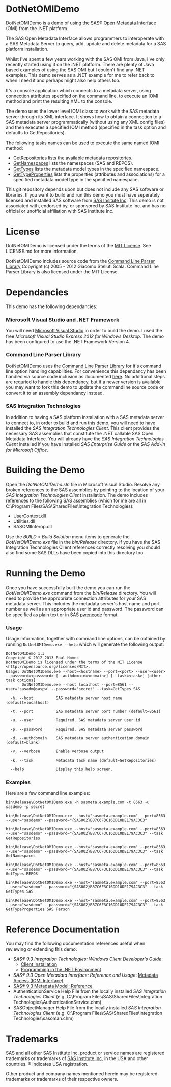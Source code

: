 DotNetOMIDemo
=============

DotNetOMIDemo is a demo of using the
[SAS® Open Metadata Interface](http://support.sas.com/documentation/cdl/en/omaref/63063/HTML/default/viewer.htm#titlepage.htm)
(OMI) from the .NET platform.

The SAS Open Metadata Interface allows programmers to interoperate with a SAS Metadata Server
to query, add, update and delete metadata for a SAS platform installation.

Whilst I've spent a few years working with the SAS OMI from Java, I've only recently started 
using it on the .NET platform. There are plenty of Java based examples of using the SAS OMI but I 
couldn't find any .NET examples. This demo serves as a .NET example for me to refer back to when 
I need it and perhaps might also help others too. 

It's a console application which connects to a metadata server, using connection attributes specified
on the command line, to execute an IOMI method and print the resulting XML to the console.

The demo uses the lower level IOMI class to work with the SAS metadata server through its XML 
interface. It shows how to obtain a connection to a SAS metadata server programmatically (without
using any XML config files) and then executes a specified IOMI method (specified in the task
option and defaults to GetRepositories).

The following tasks names can be used to execute the same named IOMI method:
* [GetRepositories](http://support.sas.com/documentation/cdl/en/omaref/63063/HTML/default/viewer.htm#n0b9vyxiwd9cgkn1dzm8018mrkx2.htm) lists the available metadata repositories.
* [GetNamespaces](http://support.sas.com/documentation/cdl/en/omaref/63063/HTML/default/viewer.htm#p1loqrvamaiyzln1ms7fbl3s3cx2.htm) lists the namespaces (SAS and REPOS).
* [GetTypes](http://support.sas.com/documentation/cdl/en/omaref/63063/HTML/default/viewer.htm#n0j88d11kugi07n1bc7y3eyftoag.htm) lists the metadata model types in the specified namespace.
* [GetTypeProperties](http://support.sas.com/documentation/cdl/en/omaref/63063/HTML/default/viewer.htm#n073f2ffpagfygn1d7kafa6tdaec.htm) lists the properties (attributes and associations) for a specified metadata model type in the specified namespace.

This git repository depends upon but does not include any SAS software or libraries. 
If you want to build and run this demo you must have seperately licensed and installed
SAS software from [SAS Insitute Inc](http://www.sas.com/). This demo is not associated with,
endorsed by, or sponsored by SAS Institute Inc. and has no official or unofficial affiliation
with SAS Institute Inc.

License
=======

DotNetOMIDemo is licensed under the terms of the [MIT License](http://opensource.org/licenses/MIT).
See LICENSE.md for more information.

DotNetOMIDemo includes source code from the
[Command Line Parser Library](https://github.com/gsscoder/commandline)
Copyright (c) 2005 - 2012 Giacomo Stelluti Scala.
Command Line Parser Library is also licensed under the MIT License.

Dependancies
============

This demo has the following dependancies:

### Microsoft Visual Studio and .NET Framework

You will need [Microsoft Visual Studio](http://www.microsoft.com/visualstudio) in order to build the demo.
I used the free _Microsoft Visual Studio Express 2012 for Windows Desktop_.
The demo has been configured to use the .NET Framework Version 4.

### Command Line Parser Library

DotNetOMIDemo uses the [Command Line Parser Library](https://github.com/gsscoder/commandline)
for it's command line option handling capabilities. For convenience this dependancy has been
handled via source code inclusion as documented [here](https://github.com/gsscoder/commandline/wiki/Quickstart).
No additional steps are requried to handle this dependancy, but if a newer version is available you may want to
fork this demo to update the commandline source code or convert it to an assembly dependancy instead.

### SAS Integration Technologies

In addition to having a SAS platform installation with a SAS metadata server to connect to, 
in order to build and run this demo, you will need to have installed the _SAS Integration
Technologies Client_. This client provides the necessary SAS assemblies that constitute the
.NET callable SAS Open Metadata Interface.
You will already have the _SAS Integration Technologies Client_ installed if you have installed 
_SAS Enterprise Guide_ or the _SAS Add-in for Microsoft Office_.


Building the Demo
=================

Open the _DotNetOMIDemo.sln_ file in Microsoft Visual Studio. Resolve any broken references
to the SAS assemblies by pointing to the location of your _SAS Integration Technologies Client_
installation. The demo includes references to the following SAS assemblies
(which for me are all in C:\Program Files\SAS\SharedFiles\Integration Technologies):
* UserContext.dll
* Utilities.dll
* SASOMIInterop.dll

Use the _BUILD_ > _Build Solution_ menu items to generate the _DotNetOMIDemo.exe_ file in
the _bin/Release_ directory. If you have the SAS Integration Technologies Client references
correctly resolving you should also find some SAS DLLs have been copied into this directory
too.

Running the Demo
================

Once you have successfully built the demo you can run the _DotNetOMIDemo.exe_ command from
the _bin/Release_ directory. You will need to provide the appropriate connection attributes
for your SAS metadata server. This includes the metadata server's host name and port number
as well as an appropriate user id and password. The password can be specified as plain
text or in SAS
[pwencode](http://platformadmin.com/blogs/paul/2012/06/password-encoding-with-sas/) format.

### Usage

Usage information, together with command line options, can be obtained by running
`DotNetOMIDemo.exe --help` which will generate the following output:

    DotNetOMIDemo 1.3
    Copyright © 2012-2013 Paul Homes
    DotNetOMIDemo is licensed under the terms of the MIT License
    <http://opensource.org/licenses/MIT>.
    Usage: DotNetOMIDemo.exe --host=<hostname> --port=<port> --user=<user> --password=<password> [--authdomain=<domain>] [--task=<task>] [other task options]
           DotNetOMIDemo.exe --host localhost --port=8561 --user='sasadm@saspw' --password='secret' --task=GetTypes SAS

      -h, --host          SAS metadata server host name (default=localhost)
    
      -t, --port          SAS metadata server port number (default=8561)
    
      -u, --user          Required. SAS metadata server user id
    
      -p, --password      Required. SAS metadata server password
    
      -d, --authdomain    SAS metadata server authentication domain (default=blank)
    
      -v, --verbose       Enable verbose output
    
      -k, --task          Metadata task name (default=GetRepositories)
    
      --help              Display this help screen.
  
### Examples

Here are a few command line examples:

    bin\Release\DotNetOMIDemo.exe -h sasmeta.example.com -t 8563 -u sasdemo -p secret
    
    bin\Release\DotNetOMIDemo.exe --host="sasmeta.example.com" --port=8563 --user="sasdemo" --password="{SAS002}B87C6F3C16DD10DE179AC3C3"

    bin\Release\DotNetOMIDemo.exe --host="sasmeta.example.com" --port=8563 --user="sasdemo" --password="{SAS002}B87C6F3C16DD10DE179AC3C3" --task GetRepositories

    bin\Release\DotNetOMIDemo.exe --host="sasmeta.example.com" --port=8563 --user="sasdemo" --password="{SAS002}B87C6F3C16DD10DE179AC3C3" --task GetNamespaces

    bin\Release\DotNetOMIDemo.exe --host="sasmeta.example.com" --port=8563 --user="sasdemo" --password="{SAS002}B87C6F3C16DD10DE179AC3C3" --task GetTypes REPOS

    bin\Release\DotNetOMIDemo.exe --host="sasmeta.example.com" --port=8563 --user="sasdemo" --password="{SAS002}B87C6F3C16DD10DE179AC3C3" --task GetTypes SAS

    bin\Release\DotNetOMIDemo.exe --host="sasmeta.example.com" --port=8563 --user="sasdemo" --password="{SAS002}B87C6F3C16DD10DE179AC3C3" --task GetTypeProperties SAS Person

Reference Documentation
=======================

You may find the following documentation references useful when reviewing or extending this demo:

* _SAS® 9.3 Integration Technologies: Windows Client Developer's Guide_:
  * [Client Installation](http://support.sas.com/documentation/cdl/en/itechwcdg/62763/HTML/default/viewer.htm#p1bixi4v7enxw0n1hctlxhlbjzcd.htm)
  * [Programming in the .NET Environment](http://support.sas.com/documentation/cdl/en/itechwcdg/62763/HTML/default/viewer.htm#p1t48e0y92v4jqn1csygma6z7178.htm)
* _SAS® 9.3 Open Metadata Interface: Reference and Usage_: [Metadata Access (IOMI Interface)](http://support.sas.com/documentation/cdl/en/omaref/63063/HTML/default/viewer.htm#p1i3uxspauhglsn1osxyp1bu9j7q.htm)
* [SAS® 9.3 Metadata Model: Reference](http://support.sas.com/documentation/cdl/en/omamodref/63903/HTML/default/viewer.htm#titlepage.htm)
* AuthenticationService Help File from the locally installed _SAS Integration Technologies Client_ (e.g. C:\Program Files\SAS\SharedFiles\Integration Technologies\AuthenticationService.chm)
* SASObjectManager Help File from the locally installed _SAS Integration Technologies Client_ (e.g. C:\Program Files\SAS\SharedFiles\Integration Technologies\sasoman.chm)

Trademarks
==========

SAS and all other SAS Institute Inc. product or service names are registered
trademarks or trademarks of [SAS Institute Inc.](http://www.sas.com/) in the
USA and other countries. ® indicates USA registration.

Other product and company names mentioned herein may be registered trademarks
or trademarks of their respective owners.
